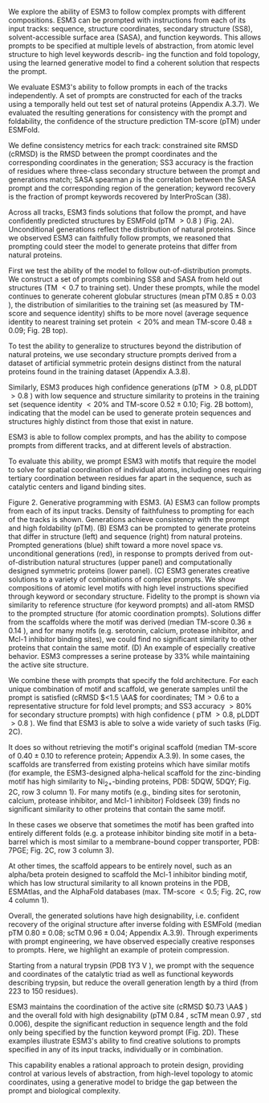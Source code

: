 We explore the ability of ESM3 to follow complex prompts with different compositions.
ESM3 can be prompted with instructions from each of its input tracks: sequence, structure coordinates, secondary structure (SS8), solvent-accessible surface area (SASA), and function keywords.
This allows prompts to be specified at multiple levels of abstraction, from atomic level structure to high level keywords describ- ing the function and fold topology, using the learned generative model to find a coherent solution that respects the prompt.

We evaluate ESM3's ability to follow prompts in each of the tracks independently.
A set of prompts are constructed for each of the tracks using a temporally held out test set of natural proteins (Appendix A.3.7).
We evaluated the resulting generations for consistency with the prompt and foldability, the confidence of the structure prediction TM-score (pTM) under ESMFold.

We define consistency metrics for each track: constrained site RMSD (cRMSD) is the RMSD between the prompt coordinates and the corresponding coordinates in the generation; SS3 accuracy is the fraction of residues where three-class secondary structure between the prompt and generations match; SASA spearman $\rho$ is the correlation between the SASA prompt and the corresponding region of the generation; keyword recovery is the fraction of prompt keywords recovered by InterProScan (38).

Across all tracks, ESM3 finds solutions that follow the prompt, and have confidently predicted structures by ESMFold (pTM $>0.8$ ) (Fig. 2A).
Unconditional generations reflect the distribution of natural proteins.
Since we observed ESM3 can faithfully follow prompts, we reasoned that prompting could steer the model to generate proteins that differ from natural proteins.

First we test the ability of the model to follow out-of-distribution prompts.
We construct a set of prompts combining SS8 and SASA from held out structures (TM $<0.7$ to training set).
Under these prompts, while the model continues to generate coherent globular structures (mean pTM $0.85 \pm 0.03$ ), the distribution of similarities to the training set (as measured by TM-score and sequence identity) shifts to be more novel (average sequence identity to nearest training set protein $<20 \%$ and mean TM-score $0.48 \pm 0.09$; Fig. 2B top).

To test the ability to generalize to structures beyond the distribution of natural proteins, we use secondary structure prompts derived from a dataset of artificial symmetric protein designs distinct from the natural proteins found in the training dataset (Appendix A.3.8).

Similarly, ESM3 produces high confidence generations (pTM $>0.8$, pLDDT $>0.8$ ) with low sequence and structure similarity to proteins in the training set (sequence identity $<20 \%$ and TM-score $0.52 \pm 0.10$; Fig. 2B bottom), indicating that the model can be used to generate protein sequences and structures highly distinct from those that exist in nature.

ESM3 is able to follow complex prompts, and has the ability to compose prompts from different tracks, and at different levels of abstraction.

To evaluate this ability, we prompt ESM3 with motifs that require the model to solve for spatial coordination of individual atoms, including ones requiring tertiary coordination between residues far apart in the sequence, such as catalytic centers and ligand binding sites.

Figure 2. Generative programming with ESM3.
(A) ESM3 can follow prompts from each of its input tracks. Density of faithfulness to prompting for each of the tracks is shown. Generations achieve consistency with the prompt and high foldability (pTM).
(B) ESM3 can be prompted to generate proteins that differ in structure (left) and sequence (right) from natural proteins. Prompted generations (blue) shift toward a more novel space vs. unconditional generations (red), in response to prompts derived from out-of-distribution natural structures (upper panel) and computationally designed symmetric proteins (lower panel).
(C) ESM3 generates creative solutions to a variety of combinations of complex prompts. We show compositions of atomic level motifs with high level instructions specified through keyword or secondary structure. Fidelity to the prompt is shown via similarity to reference structure (for keyword prompts) and all-atom RMSD to the prompted structure (for atomic coordination prompts). Solutions differ from the scaffolds where the motif was derived (median TM-score $0.36 \pm 0.14$ ), and for many motifs (e.g. serotonin, calcium, protease inhibitor, and Mcl-1 inhibitor binding sites), we could find no significant similarity to other proteins that contain the same motif.
(D) An example of especially creative behavior. ESM3 compresses a serine protease by $33 \%$ while maintaining the active site structure.

We combine these with prompts that specify the fold architecture. For each unique combination of motif and scaffold, we generate samples until the prompt is satisfied (cRMSD $<1.5 \AA$ for coordinates; $\mathrm{TM}>0.6$ to a representative structure for fold level prompts; and SS3 accuracy $>80 \%$ for secondary structure prompts) with high confidence ( $\mathrm{pTM}$ $>0.8$, pLDDT $>0.8$ ). We find that ESM3 is able to solve a wide variety of such tasks (Fig. 2C).

It does so without retrieving the motif's original scaffold (median TM-score of $0.40 \pm 0.10$ to reference protein; Appendix A.3.9).
In some cases, the scaffolds are transferred from existing proteins which have similar motifs (for example, the ESM3-designed alpha-helical scaffold for the zinc-binding motif has high similarity to $\mathrm{Ni}_{2+}$-binding proteins, PDB: 5DQW, 5DQY; Fig. 2C, row 3 column 1).
For many motifs (e.g., binding sites for serotonin, calcium, protease inhibitor, and Mcl-1 inhibitor) Foldseek (39) finds no significant similarity to other proteins that contain the same motif.

In these cases we observe that sometimes the motif has been grafted into entirely different folds (e.g. a protease inhibitor binding site motif in a beta-barrel which is most similar to a membrane-bound copper transporter, PDB: 7PGE; Fig. 2C, row 3 column 3).

At other times, the scaffold appears to be entirely novel, such as an alpha/beta protein designed to scaffold the Mcl-1 inhibitor binding motif, which has low structural similarity to all known proteins in the PDB, ESMAtlas, and the AlphaFold databases (max. TM-score $<0.5$; Fig. 2C, row 4 column 1).

Overall, the generated solutions have high designability, i.e. confident recovery of the original structure after inverse folding with ESMFold (median pTM $0.80 \pm 0.08$; scTM $0.96 \pm 0.04$; Appendix A.3.9).
Through experiments with prompt engineering, we have observed especially creative responses to prompts.
Here, we highlight an example of protein compression.

Starting from a natural trypsin (PDB $1 \mathrm{Y} 3 \mathrm{~V}$ ), we prompt with the sequence and coordinates of the catalytic triad as well as functional keywords describing trypsin, but reduce the overall generation length by a third (from 223 to 150 residues).

ESM3 maintains the coordination of the active site (cRMSD $0.73 \AA$ ) and the overall fold with high designability (pTM 0.84 , scTM mean 0.97 , std 0.006), despite the significant reduction in sequence length and the fold only being specified by the function keyword prompt (Fig. 2D).
These examples illustrate ESM3's ability to find creative solutions to prompts specified in any of its input tracks, individually or in combination.

This capability enables a rational approach to protein design, providing control at various levels of abstraction, from high-level topology to atomic coordinates, using a generative model to bridge the gap between the prompt and biological complexity.
